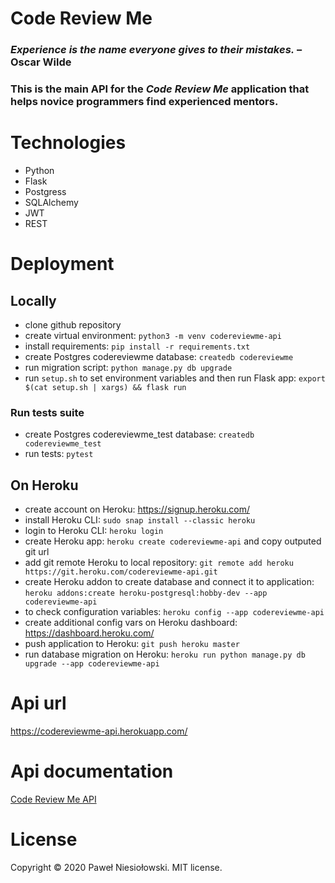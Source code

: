 Code Review Me
==============
### *Experience is the name everyone gives to their mistakes.* – Oscar Wilde

### This is the main API for the *Code Review Me* application that helps novice programmers find experienced mentors.

# Technologies
- Python
- Flask
- Postgress
- SQLAlchemy
- JWT
- REST

# Deployment
## Locally
- clone github repository
- create virtual environment: `python3 -m venv codereviewme-api`
- install requirements: `pip install -r requirements.txt`
- create Postgres codereviewme database: `createdb codereviewme`
- run migration script: `python manage.py db upgrade`
- run `setup.sh` to set environment variables and then run Flask app: `export $(cat setup.sh | xargs) && flask run`
### Run tests suite
- create Postgres codereviewme_test database: `createdb codereviewme_test`
- run tests: `pytest`

## On Heroku
- create account on Heroku: https://signup.heroku.com/
- install Heroku CLI: `sudo snap install --classic heroku`
- login to Heroku CLI: `heroku login`
- create Heroku app: `heroku create codereviewme-api` and copy outputed git url
- add git remote Heroku to local repository: `git remote add heroku https://git.heroku.com/codereviewme-api.git`
- create Heroku addon to create database and connect it to application: `heroku addons:create heroku-postgresql:hobby-dev --app codereviewme-api`
- to check configuration variables: `heroku config --app codereviewme-api`
- create additional config vars on Heroku dashboard: https://dashboard.heroku.com/
- push application to Heroku: `git push heroku master`
- run database migration on Heroku: `heroku run python manage.py db upgrade --app codereviewme-api`

# Api url
https://codereviewme-api.herokuapp.com/

# Api documentation
[Code Review Me API](./app/code_review/README.md)

# License
Copyright © 2020 Paweł Niesiołowski. MIT license.

